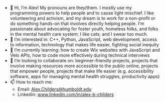 - 👋 Hi, I’m Alex! My pronouns are they/them. I mostly use my programming powers to help people and to cause light mischief. I like volunteering and activism, and my dream is to work for a non-profit or do something hands-on that involves directly helping people. I'm passionate about advocating for foster youth, homeless folks, and folks in the mental health care system; I like cats; and I swear too much. 
- 👀 I’m interested in: C++, Python, JavaScript, web development, access to information, technology that makes life easier, fighting social inequity 
- 🌱 I’m currently learning: how to create Wix websites with JavaScript and Velo APIs, how to code more effectively during technical interviews
- 💞️ I’m looking to collaborate on: beginner-friendly projects, projects that involve making resources more accessible to the public online, projects that empower people, projects that make life easier (e.g. accessibility software, apps for managing mental health struggles, productivity apps)  
- 📫 How to reach me: 
  - Email: Alex.Childers@humboldt.edu
  - Linkedin: www.linkedin.com/in/alex-b-childers
